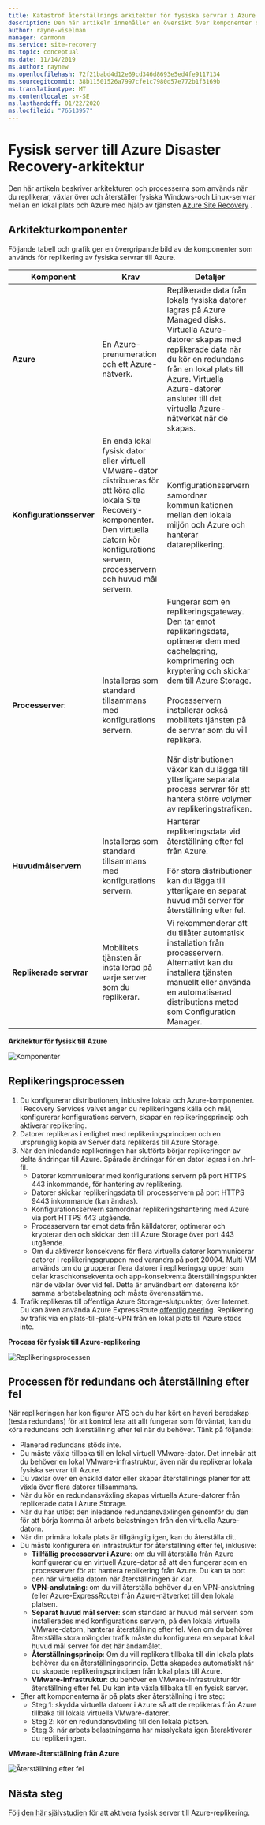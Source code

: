 ```yaml
---
title: Katastrof återställnings arkitektur för fysiska servrar i Azure Site Recovery
description: Den här artikeln innehåller en översikt över komponenter och arkitektur som används vid haveri beredskap för lokala fysiska servrar till Azure med tjänsten Azure Site Recovery.
author: rayne-wiselman
manager: carmonm
ms.service: site-recovery
ms.topic: conceptual
ms.date: 11/14/2019
ms.author: raynew
ms.openlocfilehash: 72f21babd4d12e69cd346d8693e5ed4fe9117134
ms.sourcegitcommit: 38b11501526a7997cfe1c7980d57e772b1f3169b
ms.translationtype: MT
ms.contentlocale: sv-SE
ms.lasthandoff: 01/22/2020
ms.locfileid: "76513957"
---
```

# <a name="physical-server-to-azure-disaster-recovery-architecture"></a>Fysisk server till Azure Disaster Recovery-arkitektur

Den här artikeln beskriver arkitekturen och processerna som används när du replikerar, växlar över och återställer fysiska Windows-och Linux-servrar mellan en lokal plats och Azure med hjälp av tjänsten [Azure Site Recovery](site-recovery-overview.md) .


## <a name="architectural-components"></a>Arkitekturkomponenter

Följande tabell och grafik ger en övergripande bild av de komponenter som används för replikering av fysiska servrar till Azure.  

**Komponent** | **Krav** | **Detaljer**
--- | --- | ---
**Azure** | En Azure-prenumeration och ett Azure-nätverk. | Replikerade data från lokala fysiska datorer lagras på Azure Managed disks. Virtuella Azure-datorer skapas med replikerade data när du kör en redundans från en lokal plats till Azure. Virtuella Azure-datorer ansluter till det virtuella Azure-nätverket när de skapas.
**Konfigurationsserver** | En enda lokal fysisk dator eller virtuell VMware-dator distribueras för att köra alla lokala Site Recovery-komponenter. Den virtuella datorn kör konfigurations servern, processervern och huvud mål servern. | Konfigurationsservern samordnar kommunikationen mellan den lokala miljön och Azure och hanterar datareplikering.
 **Processerver**:  | Installeras som standard tillsammans med konfigurations servern. | Fungerar som en replikeringsgateway. Den tar emot replikeringsdata, optimerar dem med cachelagring, komprimering och kryptering och skickar dem till Azure Storage.<br/><br/> Processervern installerar också mobilitets tjänsten på de servrar som du vill replikera.<br/><br/> När distributionen växer kan du lägga till ytterligare separata process servrar för att hantera större volymer av replikeringstrafiken.
 **Huvudmålservern** | Installeras som standard tillsammans med konfigurations servern. | Hanterar replikeringsdata vid återställning efter fel från Azure.<br/><br/> För stora distributioner kan du lägga till ytterligare en separat huvud mål server för återställning efter fel.
**Replikerade servrar** | Mobilitets tjänsten är installerad på varje server som du replikerar. | Vi rekommenderar att du tillåter automatisk installation från processervern. Alternativt kan du installera tjänsten manuellt eller använda en automatiserad distributions metod som Configuration Manager.

**Arkitektur för fysisk till Azure**

![Komponenter](./media/physical-azure-architecture/arch-enhanced.png)

## <a name="replication-process"></a>Replikeringsprocessen

1. Du konfigurerar distributionen, inklusive lokala och Azure-komponenter. I Recovery Services valvet anger du replikeringens källa och mål, konfigurerar konfigurations servern, skapar en replikeringsprincip och aktiverar replikering.
2. Datorer replikeras i enlighet med replikeringsprincipen och en ursprunglig kopia av Server data replikeras till Azure Storage.
3. När den inledande replikeringen har slutförts börjar replikeringen av delta ändringar till Azure. Spårade ändringar för en dator lagras i en .hrl-fil.
    - Datorer kommunicerar med konfigurations servern på port HTTPS 443 inkommande, för hantering av replikering.
    - Datorer skickar replikeringsdata till processervern på port HTTPS 9443 inkommande (kan ändras).
    - Konfigurationsservern samordnar replikeringshantering med Azure via port HTTPS 443 utgående.
    - Processervern tar emot data från källdatorer, optimerar och krypterar den och skickar den till Azure Storage över port 443 utgående.
    - Om du aktiverar konsekvens för flera virtuella datorer kommunicerar datorer i replikeringsgruppen med varandra på port 20004. Multi-VM används om du grupperar flera datorer i replikeringsgrupper som delar kraschkonsekventa och app-konsekventa återställningspunkter när de växlar över vid fel. Detta är användbart om datorerna kör samma arbetsbelastning och måste överensstämma.
4. Trafik replikeras till offentliga Azure Storage-slutpunkter, över Internet. Du kan även använda Azure ExpressRoute [offentlig peering](../expressroute/about-public-peering.md). Replikering av trafik via en plats-till-plats-VPN från en lokal plats till Azure stöds inte.


**Process för fysisk till Azure-replikering**

![Replikeringsprocessen](./media/physical-azure-architecture/v2a-architecture-henry.png)

## <a name="failover-and-failback-process"></a>Processen för redundans och återställning efter fel

När replikeringen har kon figurer ATS och du har kört en haveri beredskap (testa redundans) för att kontrol lera att allt fungerar som förväntat, kan du köra redundans och återställning efter fel när du behöver. Tänk på följande:

- Planerad redundans stöds inte.
- Du måste växla tillbaka till en lokal virtuell VMware-dator. Det innebär att du behöver en lokal VMware-infrastruktur, även när du replikerar lokala fysiska servrar till Azure.
- Du växlar över en enskild dator eller skapar återställnings planer för att växla över flera datorer tillsammans.
- När du kör en redundansväxling skapas virtuella Azure-datorer från replikerade data i Azure Storage.
- När du har utlöst den inledande redundansväxlingen genomför du den för att börja komma åt arbets belastningen från den virtuella Azure-datorn.
- När din primära lokala plats är tillgänglig igen, kan du återställa dit.
- Du måste konfigurera en infrastruktur för återställning efter fel, inklusive:
    - **Tillfällig processerver i Azure**: om du vill återställa från Azure konfigurerar du en virtuell Azure-dator så att den fungerar som en processerver för att hantera replikering från Azure. Du kan ta bort den här virtuella datorn när återställningen är klar.
    - **VPN-anslutning**: om du vill återställa behöver du en VPN-anslutning (eller Azure-ExpressRoute) från Azure-nätverket till den lokala platsen.
    - **Separat huvud mål server**: som standard är huvud mål servern som installerades med konfigurations servern, på den lokala virtuella VMware-datorn, hanterar återställning efter fel. Men om du behöver återställa stora mängder trafik måste du konfigurera en separat lokal huvud mål server för det här ändamålet.
    - **Återställningsprincip**: Om du vill replikera tillbaka till din lokala plats behöver du en återställningsprincip. Detta skapades automatiskt när du skapade replikeringsprincipen från lokal plats till Azure.
    - **VMware-infrastruktur**: du behöver en VMware-infrastruktur för återställning efter fel. Du kan inte växla tillbaka till en fysisk server.
- Efter att komponenterna är på plats sker återställning i tre steg:
    - Steg 1: skydda virtuella datorer i Azure så att de replikeras från Azure tillbaka till lokala virtuella VMware-datorer.
    - Steg 2: kör en redundansväxling till den lokala platsen.
    - Steg 3: när arbets belastningarna har misslyckats igen återaktiverar du replikeringen.

**VMware-återställning från Azure**

![Återställning efter fel](./media/physical-azure-architecture/enhanced-failback.png)


## <a name="next-steps"></a>Nästa steg

Följ [den här självstudien](physical-azure-disaster-recovery.md) för att aktivera fysisk server till Azure-replikering.
